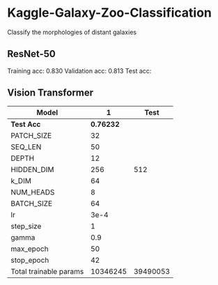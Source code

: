 # Kaggle-Galaxy-Zoo-Classification
Classify the morphologies of distant galaxies


## ResNet-50

Training acc: 0.830
Validation acc: 0.813
Test acc: 






## Vision Transformer

| Model | 1 |  Test |
| ----------- | ----------- | ----------- |
| **Test Acc** | **0.76232** |   |
| PATCH_SIZE | 32 |   |
| SEQ_LEN | 50 |   |
| DEPTH | 12 |   |
| HIDDEN_DIM | 256 | 512 |
| k_DIM | 64 |   |
| NUM_HEADS | 8 |   |
| BATCH_SIZE | 64 |   |
| lr | 3e-4 |   |
| step_size | 1 |   |
| gamma | 0.9 |   |
| max_epoch | 50 |   |
| stop_epoch | 42 |   |
| Total trainable params | 10346245 | 39490053 |

